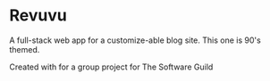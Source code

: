 # Revuvu
A full-stack web app for a customize-able blog site. This one is 90's themed. 


Created with for a group project for The Software Guild

